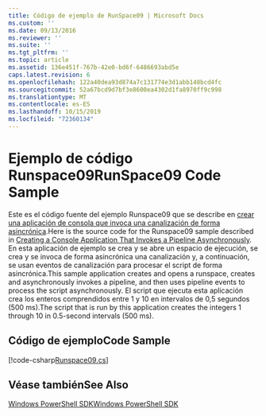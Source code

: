 ```yaml
---
title: Código de ejemplo de RunSpace09 | Microsoft Docs
ms.custom: ''
ms.date: 09/13/2016
ms.reviewer: ''
ms.suite: ''
ms.tgt_pltfrm: ''
ms.topic: article
ms.assetid: 136e451f-767b-42e0-bd6f-6486693abd5e
caps.latest.revision: 6
ms.openlocfilehash: 122a40dea93d874a7c131774e3d1abb148bcd4fc
ms.sourcegitcommit: 52a67bcd9d7bf3e8600ea4302d1fa8970ff9c998
ms.translationtype: MT
ms.contentlocale: es-ES
ms.lasthandoff: 10/15/2019
ms.locfileid: "72360134"
---
```

# <a name="runspace09-code-sample"></a><span data-ttu-id="a018c-102">Ejemplo de código Runspace09</span><span class="sxs-lookup"><span data-stu-id="a018c-102">RunSpace09 Code Sample</span></span>

<span data-ttu-id="a018c-103">Este es el código fuente del ejemplo Runspace09 que se describe en [crear una aplicación de consola que invoca una canalización de forma asincrónica](https://msdn.microsoft.com/en-us/198c1c94-2a06-457e-93ce-c0d910618e47).</span><span class="sxs-lookup"><span data-stu-id="a018c-103">Here is the source code for the Runspace09 sample described in [Creating a Console Application That Invokes a Pipeline Asynchronously](https://msdn.microsoft.com/en-us/198c1c94-2a06-457e-93ce-c0d910618e47).</span></span> <span data-ttu-id="a018c-104">En esta aplicación de ejemplo se crea y se abre un espacio de ejecución, se crea y se invoca de forma asincrónica una canalización y, a continuación, se usan eventos de canalización para procesar el script de forma asincrónica.</span><span class="sxs-lookup"><span data-stu-id="a018c-104">This sample application creates and opens a runspace, creates and asynchronously invokes a pipeline, and then uses pipeline events to process the script asynchronously.</span></span> <span data-ttu-id="a018c-105">El script que ejecuta esta aplicación crea los enteros comprendidos entre 1 y 10 en intervalos de 0,5 segundos (500 ms).</span><span class="sxs-lookup"><span data-stu-id="a018c-105">The script that is run by this application creates the integers 1 through 10 in 0.5-second intervals (500 ms).</span></span>

## <a name="code-sample"></a><span data-ttu-id="a018c-106">Código de ejemplo</span><span class="sxs-lookup"><span data-stu-id="a018c-106">Code Sample</span></span>

[!code-csharp[Runspace09.cs](../../../../powershell-sdk-samples/SDK-2.0/csharp/Runspace09/Runspace09.cs#L11-L113 "Runspace09.cs")]

## <a name="see-also"></a><span data-ttu-id="a018c-107">Véase también</span><span class="sxs-lookup"><span data-stu-id="a018c-107">See Also</span></span>

[<span data-ttu-id="a018c-108">Windows PowerShell SDK</span><span class="sxs-lookup"><span data-stu-id="a018c-108">Windows PowerShell SDK</span></span>](../windows-powershell-reference.md)
